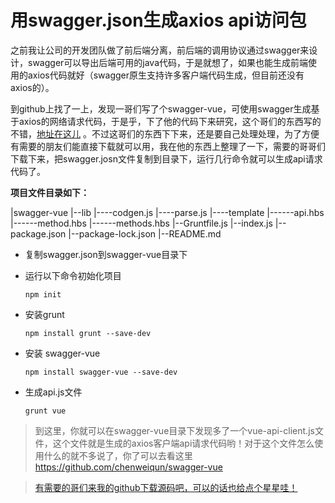 # 用swagger.json生成axios api访问包

​	之前我让公司的开发团队做了前后端分离，前后端的调用协议通过swagger来设计，swagger可以导出后端可用的java代码，于是就想了，如果也能生成前端使用的axios代码就好（swagger原生支持许多客户端代码生成，但目前还没有axios的）。

​	到github上找了一上，发现一哥们写了个swagger-vue，可使用swagger生成基于axios的网络请求代码，于是乎，下了他的代码下来研究，这个哥们的东西写的不错，[地址在这儿](https://github.com/chenweiqun/swagger-vue) 。不过这哥们的东西下下来，还是要自己处理处理，为了方便有需要的朋友们能直接下载就可以用，我在他的东西上整理了一下，需要的哥哥们下载下来，把swagger.josn文件复制到目录下，运行几行命令就可以生成api请求代码了。

**项目文件目录如下：**

|swagger-vue
|--lib
|----codgen.js
|----parse.js
|----template
|------api.hbs
|------method.hbs
|------methods.hbs
|--Gruntfile.js
|--index.js
|--package.json
|--package-lock.json
|--README.md

- 复制swagger.json到swagger-vue目录下

- 运行以下命令初始化项目

  ```
  npm init
  ```

- 安装grunt

  ```
  npm install grunt --save-dev
  ```

- 安装 swagger-vue

  ```
  npm install swagger-vue --save-dev
  ```

- 生成api.js文件

  ```
  grunt vue
  ```

> 到这里，你就可以在swagger-vue目录下发现多了一个vue-api-client.js文件，这个文件就是生成的axios客户端api请求代码哟！对于这个文件怎么使用什么的就不多说了，你了可以去看这里<https://github.com/chenweiqun/swagger-vue>

> [有需要的哥们来我的github下载源码吧，可以的话也给点个星星哇！]()